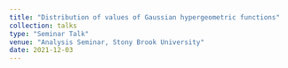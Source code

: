 ```yaml
---
title: "Distribution of values of Gaussian hypergeometric functions"
collection: talks
type: "Seminar Talk"
venue: "Analysis Seminar, Stony Brook University"
date: 2021-12-03
---
```

